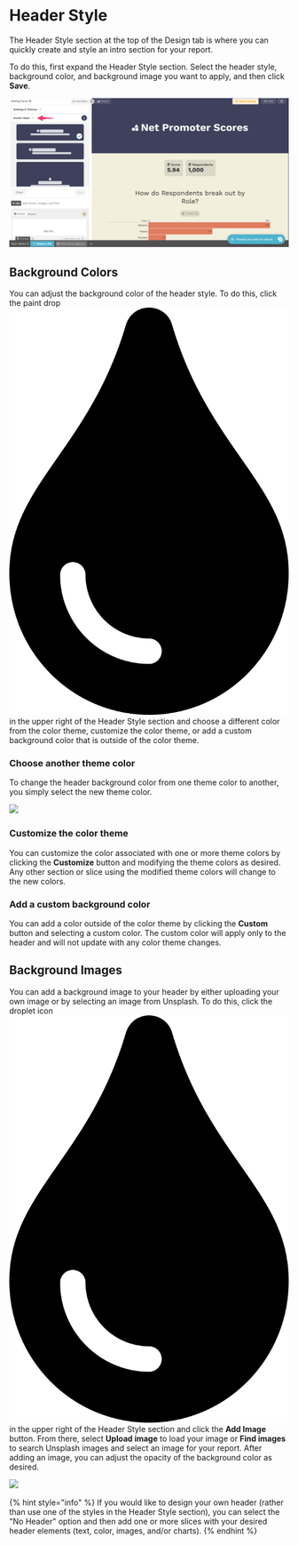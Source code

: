 # Header Style

The Header Style section at the top of the Design tab is where you can quickly create and style an intro section for your report.&#x20;

To do this, first expand the  Header Style section. Select the header style, background color, and background image you want to apply, and then click **Save**.&#x20;

![The Header Style section, expanded](<../../.gitbook/assets/image (426).png>)

## Background Colors

You can adjust the background color of the header style. To do this, click the paint drop <img src="../../.gitbook/assets/tint-solid (1).svg" alt="" data-size="line"> in the upper right of the Header Style section and choose a different color from the color theme, customize the color theme, or add a custom background color that is outside of the color theme.&#x20;

### Choose another theme color

To change the header background color from one theme color to another, you simply select the new theme color.&#x20;

![](../../.gitbook/assets/Screen\_Recording\_2021-12-06\_at\_1.04.08\_PM.gif)

### Customize the color theme

You can customize the color associated with one or more theme colors by clicking the **Customize** button and modifying the theme colors as desired. Any other section or slice using the modified theme colors will change to the new colors.

### Add a custom background color

You can add a color outside of the color theme by clicking the **Custom** button and selecting a custom color. The custom color will apply only to the header and will not update with any color theme changes.&#x20;

## Background Images

You can add a background image to your header by either uploading your own image or by selecting an image from Unsplash. To do this, click the droplet icon <img src="../../.gitbook/assets/tint-solid (1).svg" alt="" data-size="line"> in the upper right of the Header Style section and click the **Add Image** button. From there, select **Upload image** to load your image or **Find images** to search Unsplash images and select an image for your report. After adding an image, you can adjust the opacity of the background color as desired.&#x20;

![](../../.gitbook/assets/Screen\_Recording\_2021-12-06\_at\_1.50.49\_PM.gif)

{% hint style="info" %}
If you would like to design your own header (rather than use one of the styles in the Header Style section), you can select the "No Header" option and then add one or more slices with your desired header elements (text, color, images, and/or charts).
{% endhint %}
